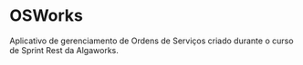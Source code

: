 # OSWorks
Aplicativo de gerenciamento de Ordens de Serviços criado durante o curso de Sprint Rest da Algaworks.
